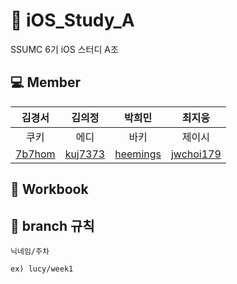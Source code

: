 # 🍎 iOS_Study_A
SSUMC 6기 iOS 스터디 A조

## 💻 Member
| 김경서 | 김의정 | 박희민 | 최지웅 |
| :---------:|:----------:|:----------:|:----------:|
| 쿠키 | 에디 | 바키 | 제이시 |
| [7b7hom](https://github.com/7b7hom) | [kuj7373](https://github.com/kuj7373) | [heemings](https://github.com/heemings) | [jwchoi179](https://github.com/jwchoi179) |

## 📖 Workbook
## 🌳 branch 규칙
`닉네임/주차`

    ex) lucy/week1

